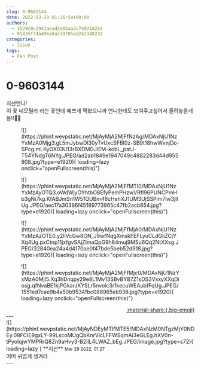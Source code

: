 ```yaml
---
slug: 0-9603144
date: 2022-03-29 01:26:54+09:00
authors:
  - 1529c0c2941aead3e05aa2c749718254
  - 01435f74a49ba8a519705ad242348232
categories:
  - Jisun
tags:
  - Fan Post
---
```


# 0-9603144

<div class="post-container" markdown="1">
<div class="content-container md-sidebar__scrollwrap" markdown="1">

지선언니!<br>이 꽃 네모필라 라는 꽃인데 예쁘게 찍혔으니까 언니한테도 보여주고싶어서 올려놓을게용!!💙✨
<figure markdown="1">
![](https://phinf.wevpstatic.net/MjAyMjA2MjFfNzAg/MDAxNjU1NzYxMzA0Mjg3.gL5mJybwDl30yTvUxcSFBl0z-SB9t18hwWvnjDo-SPcg.mLKyOX03U13rBXDMGJlEM-kobL_patJ-T54YNdgT6NYg.JPEG/ad2ab1849e1947049c4882283d44d955908.jpg?type=e1920){ loading=lazy onclick="openFullscreen(this)"}
</figure>

<figure markdown="1">
![](https://phinf.wevpstatic.net/MjAyMjA2MjFfMTI0/MDAxNjU1NzYxMzAyOTQ3.oWdWjyOYhtbO8EfyPemPHzwVRfl96PUNCPmHb3gNi7kg.KfABJmSn1W51QUBm46cHehXJ1UM3UjSSPim7lw3jllUg.JPEG/aec17a30396f45189773865c47fb2acb854.jpg?type=e1920){ loading=lazy onclick="openFullscreen(this)"}
</figure>

<figure markdown="1">
![](https://phinf.wevpstatic.net/MjAyMjA2MjFfMjA0/MDAxNjU1NzYxMzAzOTE0.y2lIVcGw8ON_J9wfNqgXmskFEFLyuCLdGliZCjYXq4Ug.pxCtnp11jxfgvSAjZlmaQpG9h84muj9MSu6Qq2NtXXsg.JPEG/32840ea24a4d4170ae0f47bde5beb52d918.jpg?type=e1920){ loading=lazy onclick="openFullscreen(this)"}
</figure>

<figure markdown="1">
![](https://phinf.wevpstatic.net/MjAyMjA2MjFfMjc0/MDAxNjU1NzYxMzA0MjI5.Xq3hDnqpy29e8L1Mv13SBvBY87Z1sDS3VxxyXXqDiosg.qfNvaBE1kjPGkarJKYSLr5nvolc3r1kecuWEAubfFqUg.JPEG/1551ed7cae9b4a50b9534fbc088965eb938.jpg?type=e1920){ loading=lazy onclick="openFullscreen(this)"}
</figure>


</div>
</div>

<div style="text-align: right;" markdown="1">
<a href="https://weverse.io/fromis9/fanpost/0-9603144" style="text-align: right;">:material-share:{.big-emoji}</a>
</div>
---

<div class="comments-container md-sidebar__scrollwrap" markdown="1">
<div class="comment" markdown="1">
<div class='id-container' markdown="1">
![](https://phinf.wevpstatic.net/MjAyNDEyMTlfMTE5/MDAxNzM0NTgzMjY0NDEy.08FClE9gxLY-99LscoMUgQbKnrVicLFFWSqmAi3eGLEg.hXV0n-tPyoIqjwYMPRrQ8Zn9aHvy3-B2llL4LWAZ_bEg.JPEG/image.jpg?type=s72){ loading=lazy }
**<span class="artist">지선</span>** <small>Mar 29 2022, 01:27</small><br>
</div>
<div class='comment-body' markdown="1">
어머 귀엽게 생겨라
</div>
</div>
</div>
---
